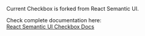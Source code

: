 Current Checkbox is forked from React Semantic UI.

Check complete documentation here:<br/>
[React Semantic UI Checkbox Docs](https://react.semantic-ui.com/elements/checkbox)
